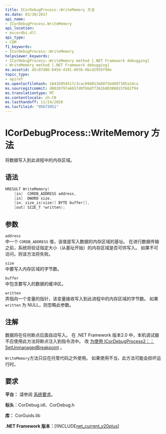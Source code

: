 ```yaml
---
title: ICorDebugProcess::WriteMemory 方法
ms.date: 03/30/2017
api_name:
- ICorDebugProcess.WriteMemory
api_location:
- mscordbi.dll
api_type:
- COM
f1_keywords:
- ICorDebugProcess::WriteMemory
helpviewer_keywords:
- ICorDebugProcess::WriteMemory method [.NET Framework debugging]
- WriteMemory method [.NET Framework debugging]
ms.assetid: d5c07d86-045d-4391-893b-0bcd2959f90e
topic_type:
- apiref
ms.openlocfilehash: 18416954517c3cac09d013b8075bd097305a1dca
ms.sourcegitcommit: d8020797a6657d0fbbdff362b80300815f682f94
ms.translationtype: MT
ms.contentlocale: zh-CN
ms.lasthandoff: 11/24/2020
ms.locfileid: "95673951"
---
```

# <a name="icordebugprocesswritememory-method"></a>ICorDebugProcess::WriteMemory 方法

将数据写入到此进程中的内存区域。  
  
## <a name="syntax"></a>语法  
  
```cpp  
HRESULT WriteMemory(  
    [in]  CORDB_ADDRESS address,  
    [in]  DWORD size,  
    [in, size_is(size)] BYTE buffer[],  
    [out] SIZE_T *written);  
```  
  
## <a name="parameters"></a>参数  

 `address`  
 中一个 `CORDB_ADDRESS` 值，该值是写入数据的内存区域的基址。 在进行数据传输之前，系统将验证指定大小（从基址开始）的内存区域是否可供写入。 如果不可访问，则该方法将失败。  
  
 `size`  
 中要写入内存区域的字节数。  
  
 `buffer`  
 中包含要写入的数据的缓冲区。  
  
 `written`  
 弄指向一个变量的指针，该变量接收写入到此进程中的内存区域的字节数。 如果 `written` 为 NULL，则忽略此参数。  
  
## <a name="remarks"></a>注解  

 数据将在任何断点后面自动写入。 在 .NET Framework 版本2.0 中，本机调试器不应使用此方法将断点注入到指令流中。 改 [为使用 ICorDebugProcess2：： SetUnmanagedBreakpoint](icordebugprocess2-setunmanagedbreakpoint-method.md) 。  
  
 `WriteMemory`方法只应在托管代码之外使用。 如果使用不当，此方法可能会损坏运行时。  
  
## <a name="requirements"></a>要求  

 **平台：** 请参阅 [系统要求](../../get-started/system-requirements.md)。  
  
 **标头**：CorDebug.idl、CorDebug.h  
  
 **库：** CorGuids.lib  
  
 **.NET Framework 版本：**[!INCLUDE[net_current_v20plus](../../../../includes/net-current-v20plus-md.md)]
